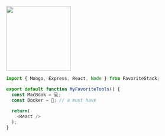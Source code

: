 <img src="https://camo.githubusercontent.com/3b7c592ede97b6138ffd4b1cc1541c2f3b11fd39/687474703a2f2f33312e6d656469612e74756d626c722e636f6d2f31376665613932306666333665663466356238373764353231366137616164392f74756d626c725f6d6f39786a65387a5a34317163626975666f315f313238302e676966" height="175px" width ="175px">

```javascript
import { Mongo, Express, React, Node } from FavoriteStack;

export default function MyFavoriteTools() {
  const MacBook = 💻;
  const Docker = 🐳; // a must have
 
  return(
    <React />
  );
}
```
